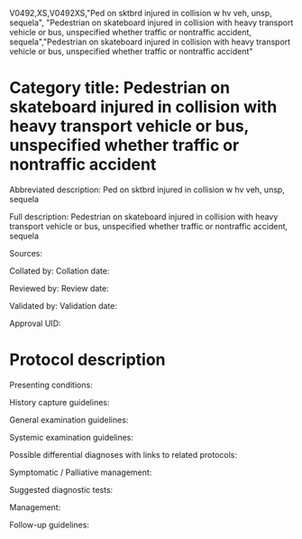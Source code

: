 V0492,XS,V0492XS,"Ped on sktbrd injured in collision w hv veh, unsp, sequela", "Pedestrian on skateboard injured in collision with heavy transport vehicle or bus, unspecified whether traffic or nontraffic accident, sequela","Pedestrian on skateboard injured in collision with heavy transport vehicle or bus, unspecified whether traffic or nontraffic accident"
# Category title: Pedestrian on skateboard injured in collision with heavy transport vehicle or bus, unspecified whether traffic or nontraffic accident

Abbreviated description: Ped on sktbrd injured in collision w hv veh, unsp, sequela

Full description: Pedestrian on skateboard injured in collision with heavy transport vehicle or bus, unspecified whether traffic or nontraffic accident, sequela

Sources:

Collated by:
Collation date:

Reviewed by:
Review date:

Validated by:
Validation date:

Approval UID:

# Protocol description

Presenting conditions:

History capture guidelines:

General examination guidelines:

Systemic examination guidelines:

Possible differential diagnoses with links to related protocols:

Symptomatic / Palliative management:

Suggested diagnostic tests:

Management:

Follow-up guidelines:
